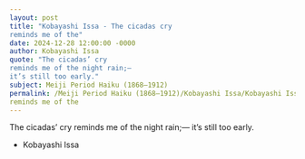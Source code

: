 ```yaml
---
layout: post
title: "Kobayashi Issa - The cicadas cry
reminds me of the"
date: 2024-12-28 12:00:00 -0000
author: Kobayashi Issa
quote: "The cicadas’ cry
reminds me of the night rain;—
it’s still too early."
subject: Meiji Period Haiku (1868–1912)
permalink: /Meiji Period Haiku (1868–1912)/Kobayashi Issa/Kobayashi Issa - The cicadas cry
reminds me of the
---
```


The cicadas’ cry
reminds me of the night rain;—
it’s still too early.

- Kobayashi Issa
